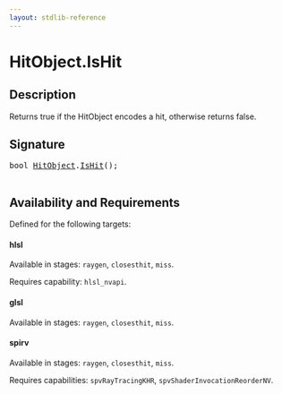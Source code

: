 ```yaml
---
layout: stdlib-reference
---
```


# HitObject\.IsHit

## Description

Returns true if the HitObject encodes a hit, otherwise returns false.




## Signature 

<pre>
<span class="code_keyword">bool</span> <a href="../index.html" class="code_type">HitObject</a>.<a href=".html">IsHit</a>();

</pre>

## Availability and Requirements

Defined for the following targets:

#### hlsl
Available in stages: `raygen`, `closesthit`, `miss`.

Requires capability: `hlsl_nvapi`.
#### glsl
Available in stages: `raygen`, `closesthit`, `miss`.

#### spirv
Available in stages: `raygen`, `closesthit`, `miss`.

Requires capabilities: `spvRayTracingKHR`, `spvShaderInvocationReorderNV`.


